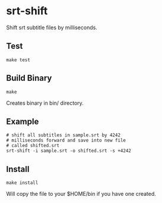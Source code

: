 srt-shift
=========
Shift srt subtitle files by milliseconds.

## Test
```shell
make test
```

## Build Binary
```shell
make
```
Creates binary in bin/ directory.

## Example 
```shell
# shift all subtitles in sample.srt by 4242 
# milliseconds forward and save into new file
# called shifted.srt
srt-shift -i sample.srt -o shifted.srt -s +4242
```

## Install
```shell
make install
```
Will copy the file to your $HOME/bin if you have one created.
